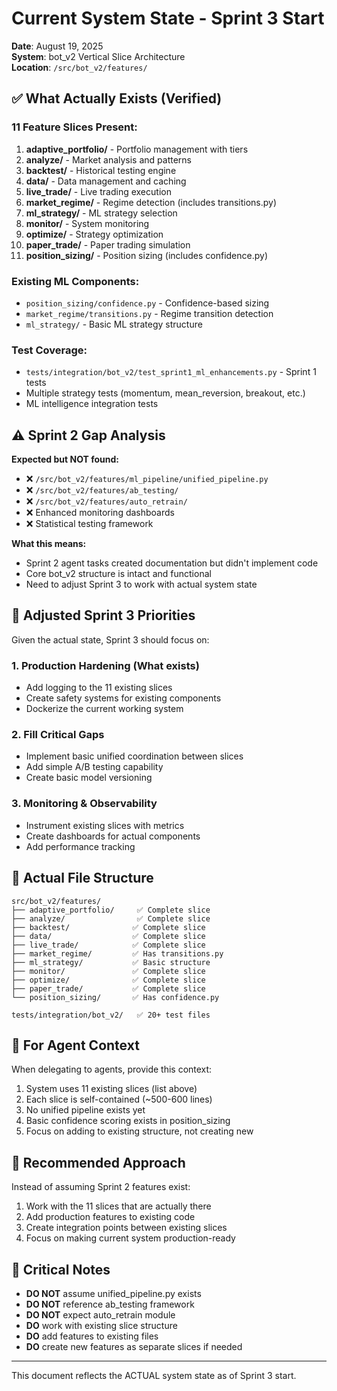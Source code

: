 # Current System State - Sprint 3 Start

**Date**: August 19, 2025  
**System**: bot_v2 Vertical Slice Architecture  
**Location**: `/src/bot_v2/features/`

## ✅ What Actually Exists (Verified)

### 11 Feature Slices Present:
1. **adaptive_portfolio/** - Portfolio management with tiers
2. **analyze/** - Market analysis and patterns
3. **backtest/** - Historical testing engine
4. **data/** - Data management and caching
5. **live_trade/** - Live trading execution
6. **market_regime/** - Regime detection (includes transitions.py)
7. **ml_strategy/** - ML strategy selection
8. **monitor/** - System monitoring
9. **optimize/** - Strategy optimization
10. **paper_trade/** - Paper trading simulation
11. **position_sizing/** - Position sizing (includes confidence.py)

### Existing ML Components:
- `position_sizing/confidence.py` - Confidence-based sizing
- `market_regime/transitions.py` - Regime transition detection
- `ml_strategy/` - Basic ML strategy structure

### Test Coverage:
- `tests/integration/bot_v2/test_sprint1_ml_enhancements.py` - Sprint 1 tests
- Multiple strategy tests (momentum, mean_reversion, breakout, etc.)
- ML intelligence integration tests

## ⚠️ Sprint 2 Gap Analysis

**Expected but NOT found:**
- ❌ `/src/bot_v2/features/ml_pipeline/unified_pipeline.py`
- ❌ `/src/bot_v2/features/ab_testing/`
- ❌ `/src/bot_v2/features/auto_retrain/`
- ❌ Enhanced monitoring dashboards
- ❌ Statistical testing framework

**What this means:**
- Sprint 2 agent tasks created documentation but didn't implement code
- Core bot_v2 structure is intact and functional
- Need to adjust Sprint 3 to work with actual system state

## 🎯 Adjusted Sprint 3 Priorities

Given the actual state, Sprint 3 should focus on:

### 1. Production Hardening (What exists)
- Add logging to the 11 existing slices
- Create safety systems for existing components
- Dockerize the current working system

### 2. Fill Critical Gaps
- Implement basic unified coordination between slices
- Add simple A/B testing capability
- Create basic model versioning

### 3. Monitoring & Observability
- Instrument existing slices with metrics
- Create dashboards for actual components
- Add performance tracking

## 📁 Actual File Structure

```
src/bot_v2/features/
├── adaptive_portfolio/     ✅ Complete slice
├── analyze/                ✅ Complete slice
├── backtest/              ✅ Complete slice
├── data/                  ✅ Complete slice
├── live_trade/            ✅ Complete slice
├── market_regime/         ✅ Has transitions.py
├── ml_strategy/           ✅ Basic structure
├── monitor/               ✅ Complete slice
├── optimize/              ✅ Complete slice
├── paper_trade/           ✅ Complete slice
└── position_sizing/       ✅ Has confidence.py

tests/integration/bot_v2/   ✅ 20+ test files
```

## 🔧 For Agent Context

When delegating to agents, provide this context:
1. System uses 11 existing slices (list above)
2. Each slice is self-contained (~500-600 lines)
3. No unified pipeline exists yet
4. Basic confidence scoring exists in position_sizing
5. Focus on adding to existing structure, not creating new

## 📝 Recommended Approach

Instead of assuming Sprint 2 features exist:
1. Work with the 11 slices that are actually there
2. Add production features to existing code
3. Create integration points between existing slices
4. Focus on making current system production-ready

## 🚨 Critical Notes

- **DO NOT** assume unified_pipeline.py exists
- **DO NOT** reference ab_testing framework
- **DO NOT** expect auto_retrain module
- **DO** work with existing slice structure
- **DO** add features to existing files
- **DO** create new features as separate slices if needed

---

This document reflects the ACTUAL system state as of Sprint 3 start.